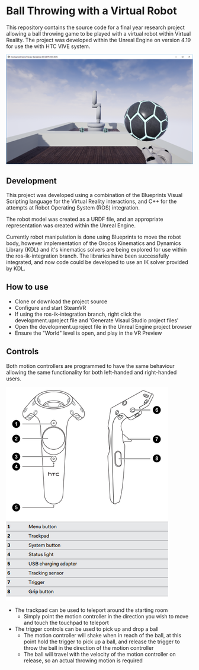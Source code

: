 # Ball Throwing with a Virtual Robot
This repository contains the source code for a final year research project allowing a ball throwing game to be played with a virtual robot within Virtual Reality.
The project was developed within the Unreal Engine on version 4.19 for use the with HTC VIVE system.

![project picture](project_picture.png)

## Development
This project was developed using a combination of the Blueprints Visual Scripting language for the Virtual Reality interactions, and C++ for the attempts at Robot Operating System (ROS) integration.

The robot model was created as a URDF file, and an appropriate representation was created within the Unreal Engine.

Currently robot manipulation is done using Blueprints to move the robot body, however implementation of the Orocos Kinematics and Dynamics Library (KDL) and it's kinematics solvers are being explored for use within the ros-ik-integration branch.
The libraries have been successfully integrated, and now code could be developed to use an IK solver provided by KDL.

## How to use
- Clone or download the project source
- Configure and start SteamVR
- If using the ros-ik-integration branch, right click the development.uproject file and 'Generate Visaul Studio project files'
- Open the development.uproject file in the Unreal Engine project browser
- Ensure the "World" level is open, and play in the VR Preview

## Controls
Both motion controllers are programmed to have the same behaviour allowing the same functionality for both left-handed and right-handed users.

![vive controller layout guide](VIVE_controller.png)

- The trackpad can be used to teleport around the starting room
  - Simply point the motion controller in the direction you wish to move and touch the touchpad to teleport
- The trigger controls can be used to pick up and drop a ball
  - The motion controller will shake when in reach of the ball, at this point hold the trigger to pick up a ball, and release the trigger to throw the ball in the direction of the motion controller
  - The ball will travel with the velocity of the motion controller on release, so an actual throwing motion is required
